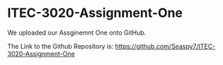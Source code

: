 # ITEC-3020-Assignment-One
We uploaded our Assginemnt One onto GitHub. 

The Link to the Github Repository is:
https://github.com/Seaspy7/ITEC-3020-Assignment-One
